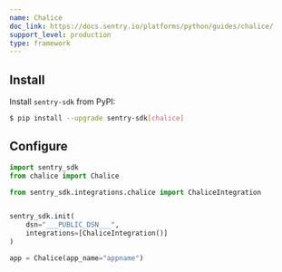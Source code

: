 ```yaml
---
name: Chalice
doc_link: https://docs.sentry.io/platforms/python/guides/chalice/
support_level: production
type: framework
---
```


## Install

Install `sentry-sdk` from PyPI:

```bash
$ pip install --upgrade sentry-sdk[chalice]
```

## Configure

```python
import sentry_sdk
from chalice import Chalice

from sentry_sdk.integrations.chalice import ChaliceIntegration


sentry_sdk.init(
    dsn="___PUBLIC_DSN___",
    integrations=[ChaliceIntegration()]
)

app = Chalice(app_name="appname")
```

